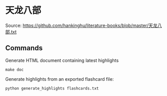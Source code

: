 # 天龙八部

Source: https://github.com/hankinghu/literature-books/blob/master/天龙八部.txt

## Commands

Generate HTML document containing latest highlights

    make doc

Generate highlights from an exported flashcard file:

    python generate_highlights flashcards.txt
